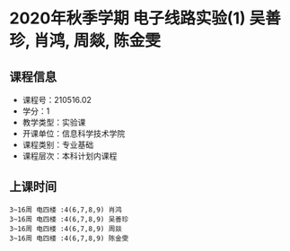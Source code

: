 # 2020年秋季学期 电子线路实验(1) 吴善珍, 肖鸿, 周燚, 陈金雯






## 课程信息

- 课程号：210516.02
- 学分：1
- 教学类型：实验课
- 开课单位：信息科学技术学院
- 课程类别：专业基础
- 课程层次：本科计划内课程

## 上课时间

```
3~16周 电四楼 :4(6,7,8,9) 肖鸿
3~16周 电四楼 :4(6,7,8,9) 吴善珍
3~16周 电四楼 :4(6,7,8,9) 周燚
3~16周 电四楼 :4(6,7,8,9) 陈金雯
```


